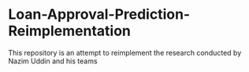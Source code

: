 # Loan-Approval-Prediction-Reimplementation
This repository is an attempt to reimplement the research conducted by Nazim Uddin and his teams
